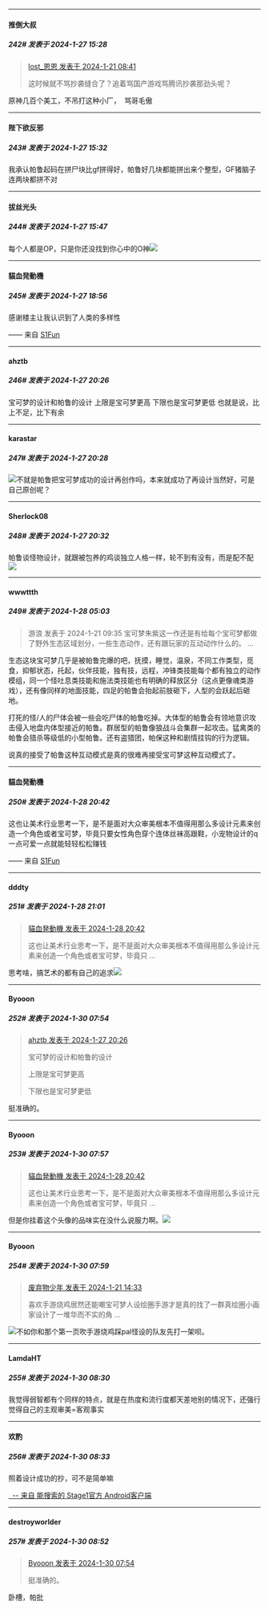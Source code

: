 
*****

####  推倒大叔  
##### 242#       发表于 2024-1-27 15:28

<blockquote><a href="httphttps://bbs.saraba1st.com/2b/forum.php?mod=redirect&amp;goto=findpost&amp;pid=63718848&amp;ptid=2168755" target="_blank">lost_恩恩 发表于 2024-1-21 08:41</a>

这时候就不骂抄袭缝合了？追着骂国产游戏骂腾讯抄袭那劲头呢？</blockquote>
原神几百个美工，不吊打这种小厂，  骂哥毛傲

*****

####  陛下欲反邪  
##### 243#       发表于 2024-1-27 15:32

我承认帕鲁起码在拼尸块比gf拼得好，帕鲁好几块都能拼出来个整型，GF猪脑子连两块都拼不对


*****

####  拔丝光头  
##### 244#       发表于 2024-1-27 15:47

每个人都是OP，只是你还没找到你心中的O神<img src="https://static.saraba1st.com/image/smiley/face2017/050.png" referrerpolicy="no-referrer">


*****

####  貓血発動機  
##### 245#       发表于 2024-1-27 18:56

感谢楼主让我认识到了人类的多样性

—— 来自 [S1Fun](https://s1fun.koalcat.com)


*****

####  ahztb  
##### 246#       发表于 2024-1-27 20:26

宝可梦的设计和帕鲁的设计
上限是宝可梦更高
下限也是宝可梦更低
也就是说，比上不足，比下有余

*****

####  karastar  
##### 247#       发表于 2024-1-27 20:28

<img src="https://static.saraba1st.com/image/smiley/face2017/067.png" referrerpolicy="no-referrer">不就是帕鲁把宝可梦成功的设计再创作吗，本来就成功了再设计当然好，可是自己原创呢？

*****

####  Sherlock08  
##### 248#       发表于 2024-1-27 20:32

帕鲁谈怪物设计，就跟被包养的鸡谈独立人格一样，轮不到有没有，而是配不配<img src="https://static.saraba1st.com/image/smiley/face2017/043.png" referrerpolicy="no-referrer">


*****

####  wwwttth  
##### 249#       发表于 2024-1-28 05:03

<blockquote>游浪 发表于 2024-1-21 09:35
宝可梦朱紫这一作还是有给每个宝可梦都做了野外生态区域划分，一些生态动作，还有跟玩家的互动动作什么的。 ...</blockquote>
生态这块宝可梦几乎是被帕鲁完爆的吧，抚摸，睡觉，温泉，不同工作类型，觅食，抑郁状态，托起，伙伴技能，独有技，远程，冲锋类技能每个都有独立的动作模组，同一个怪吐息类技能和施法类技能也有明确的释放区分（这点更像魂类游戏），还有像同样的地面技能，四足的帕鲁会抬起前肢砸下，人型的会跃起后砸地。

打死的怪/人的尸体会被一些会吃尸体的帕鲁吃掉。大体型的帕鲁会有领地意识攻击侵入地盘内体型接近的帕鲁。群居型的帕鲁像狼战斗会集群一起攻击。猛禽类的帕鲁会猎杀等级低的小型帕鲁。还有盗猎团，帕保这种和剧情挂钩的行为逻辑。

说真的接受了帕鲁这种互动模式是真的很难再接受宝可梦这种互动模式了。


*****

####  貓血発動機  
##### 250#       发表于 2024-1-28 20:42

这也让美术行业思考一下，是不是面对大众审美根本不值得用那么多设计元素来创造一个角色或者宝可梦，毕竟只要女性角色穿个连体丝袜高跟鞋，小宠物设计的q一点可爱一点就能轻轻松松赚钱

—— 来自 [S1Fun](https://s1fun.koalcat.com)


*****

####  dddty  
##### 251#       发表于 2024-1-28 21:01

<blockquote><a href="httphttps://bbs.saraba1st.com/2b/forum.php?mod=redirect&amp;goto=findpost&amp;pid=63808218&amp;ptid=2168755" target="_blank">貓血発動機 发表于 2024-1-28 20:42</a>

这也让美术行业思考一下，是不是面对大众审美根本不值得用那么多设计元素来创造一个角色或者宝可梦，毕竟只 ...</blockquote>
思考啥，搞艺术的都有自己的追求<img src="https://static.saraba1st.com/image/smiley/face2017/034.png" referrerpolicy="no-referrer">


*****

####  Byooon  
##### 252#       发表于 2024-1-30 07:54

<blockquote><a href="httphttps://bbs.saraba1st.com/2b/forum.php?mod=redirect&amp;goto=findpost&amp;pid=63797958&amp;ptid=2168755" target="_blank">ahztb 发表于 2024-1-27 20:26</a>

宝可梦的设计和帕鲁的设计

上限是宝可梦更高

下限也是宝可梦更低</blockquote>
挺准确的。

*****

####  Byooon  
##### 253#       发表于 2024-1-30 07:57

<blockquote><a href="httphttps://bbs.saraba1st.com/2b/forum.php?mod=redirect&amp;goto=findpost&amp;pid=63808218&amp;ptid=2168755" target="_blank">貓血発動機 发表于 2024-1-28 20:42</a>

这也让美术行业思考一下，是不是面对大众审美根本不值得用那么多设计元素来创造一个角色或者宝可梦，毕竟只 ...</blockquote>
但是你挂着这个头像的品味实在没什么说服力啊。<img src="https://static.saraba1st.com/image/smiley/face2017/053.png" referrerpolicy="no-referrer">

*****

####  Byooon  
##### 254#       发表于 2024-1-30 07:59

<blockquote><a href="httphttps://bbs.saraba1st.com/2b/forum.php?mod=redirect&amp;goto=findpost&amp;pid=63722080&amp;ptid=2168755" target="_blank">废弃物少年 发表于 2024-1-21 14:33</a>

喜欢手游烧鸡居然还能嘲宝可梦人设绘圈手游才是真的找了一群真绘圈小画家设计了一堆华而不实的角 ...</blockquote>
<img src="https://static.saraba1st.com/image/smiley/face2017/067.png" referrerpolicy="no-referrer">不如你和那个第一页吹手游烧鸡踩pal怪设的队友先打一架呗。


*****

####  LamdaHT  
##### 255#       发表于 2024-1-30 08:30

我觉得弱智都有个同样的特点，就是在热度和流行度都天差地别的情况下，还强行觉得自己的主观审美=客观事实


*****

####  欢酌  
##### 256#       发表于 2024-1-30 08:33

照着设计成功的抄，可不是简单嘛

[  -- 来自 能搜索的 Stage1官方 Android客户端](https://www.coolapk.com/apk/140634)


*****

####  destroyworlder  
##### 257#       发表于 2024-1-30 08:52

<blockquote><a href="httphttps://bbs.saraba1st.com/2b/forum.php?mod=redirect&amp;goto=findpost&amp;pid=63823628&amp;ptid=2168755" target="_blank">Byooon 发表于 2024-1-30 07:54</a>

挺准确的。</blockquote>
卧槽，帕批

